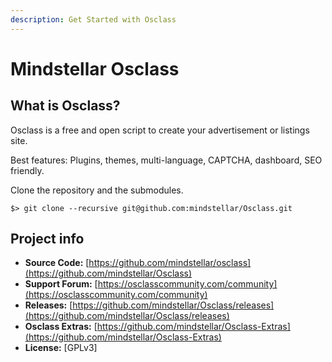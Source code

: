 ```yaml
---
description: Get Started with Osclass
---
```


# Mindstellar Osclass

## What is Osclass?

Osclass is a free and open script to create your advertisement or listings site.

Best features: Plugins, themes, multi-language, CAPTCHA, dashboard, SEO friendly.

Clone the repository and the submodules.

```
$> git clone --recursive git@github.com:mindstellar/Osclass.git
```

## Project info

* **Source Code:** [https://github.com/mindstellar/osclass](https://github.com/mindstellar/Osclass)
* **Support Forum:** [https://osclasscommunity.com/community](https://osclasscommunity.com/community)
* **Releases:** [https://github.com/mindstellar/Osclass/releases](https://github.com/mindstellar/Osclass/releases)
* **Osclass Extras:** [https://github.com/mindstellar/Osclass-Extras](https://github.com/mindstellar/Osclass-Extras)
* **License:** \[GPLv3]
